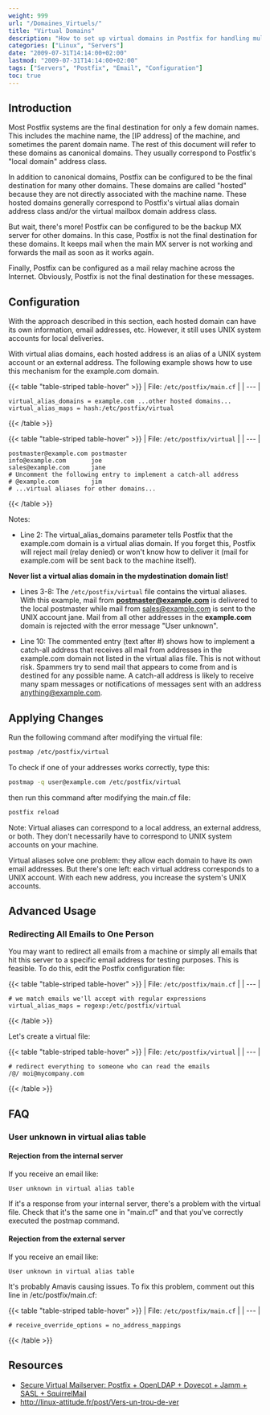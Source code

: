 ```yaml
---
weight: 999
url: "/Domaines_Virtuels/"
title: "Virtual Domains"
description: "How to set up virtual domains in Postfix for handling multiple domains with aliases and advanced mail routing."
categories: ["Linux", "Servers"]
date: "2009-07-31T14:14:00+02:00"
lastmod: "2009-07-31T14:14:00+02:00"
tags: ["Servers", "Postfix", "Email", "Configuration"]
toc: true
---
```


## Introduction

Most Postfix systems are the final destination for only a few domain names. This includes the machine name, the [IP address] of the machine, and sometimes the parent domain name. The rest of this document will refer to these domains as canonical domains. They usually correspond to Postfix's "local domain" address class.

In addition to canonical domains, Postfix can be configured to be the final destination for many other domains. These domains are called "hosted" because they are not directly associated with the machine name. These hosted domains generally correspond to Postfix's virtual alias domain address class and/or the virtual mailbox domain address class.

But wait, there's more! Postfix can be configured to be the backup MX server for other domains. In this case, Postfix is not the final destination for these domains. It keeps mail when the main MX server is not working and forwards the mail as soon as it works again.

Finally, Postfix can be configured as a mail relay machine across the Internet. Obviously, Postfix is not the final destination for these messages.

## Configuration

With the approach described in this section, each hosted domain can have its own information, email addresses, etc. However, it still uses UNIX system accounts for local deliveries.

With virtual alias domains, each hosted address is an alias of a UNIX system account or an external address. The following example shows how to use this mechanism for the example.com domain.

{{< table "table-striped table-hover" >}}
| File: `/etc/postfix/main.cf` |
| --- |
```
virtual_alias_domains = example.com ...other hosted domains...
virtual_alias_maps = hash:/etc/postfix/virtual
```
{{< /table >}}

{{< table "table-striped table-hover" >}}
| File: `/etc/postfix/virtual` |
| --- |
```
postmaster@example.com postmaster
info@example.com       joe
sales@example.com      jane
# Uncomment the following entry to implement a catch-all address
# @example.com         jim
# ...virtual aliases for other domains...
```
{{< /table >}}

Notes:

- Line 2: The virtual_alias_domains parameter tells Postfix that the example.com domain is a virtual alias domain. If you forget this, Postfix will reject mail (relay denied) or won't know how to deliver it (mail for example.com will be sent back to the machine itself).

**Never list a virtual alias domain in the mydestination domain list!**

- Lines 3-8: The `/etc/postfix/virtual` file contains the virtual aliases. With this example, mail from **postmaster@example.com** is delivered to the local postmaster while mail from sales@example.com is sent to the UNIX account jane. Mail from all other addresses in the **example.com** domain is rejected with the error message "User unknown".

- Line 10: The commented entry (text after #) shows how to implement a catch-all address that receives all mail from addresses in the example.com domain not listed in the virtual alias file. This is not without risk. Spammers try to send mail that appears to come from and is destined for any possible name. A catch-all address is likely to receive many spam messages or notifications of messages sent with an address anything@example.com.

## Applying Changes

Run the following command after modifying the virtual file:

```bash
postmap /etc/postfix/virtual
```

To check if one of your addresses works correctly, type this:

```bash
postmap -q user@example.com /etc/postfix/virtual
```

then run this command after modifying the main.cf file:

```bash
postfix reload
```

Note: Virtual aliases can correspond to a local address, an external address, or both. They don't necessarily have to correspond to UNIX system accounts on your machine.

Virtual aliases solve one problem: they allow each domain to have its own email addresses. But there's one left: each virtual address corresponds to a UNIX account. With each new address, you increase the system's UNIX accounts.

## Advanced Usage

### Redirecting All Emails to One Person

You may want to redirect all emails from a machine or simply all emails that hit this server to a specific email address for testing purposes. This is feasible. To do this, edit the Postfix configuration file:

{{< table "table-striped table-hover" >}}
| File: `/etc/postfix/main.cf` |
| --- |
```
# we match emails we'll accept with regular expressions
virtual_alias_maps = regexp:/etc/postfix/virtual
```
{{< /table >}}

Let's create a virtual file:

{{< table "table-striped table-hover" >}}
| File: `/etc/postfix/virtual` |
| --- |
```
# redirect everything to someone who can read the emails
/@/	moi@mycompany.com
```
{{< /table >}}

## FAQ

### User unknown in virtual alias table

#### Rejection from the internal server

If you receive an email like:

```
User unknown in virtual alias table
```

If it's a response from your internal server, there's a problem with the virtual file. Check that it's the same one in "main.cf" and that you've correctly executed the postmap command.

#### Rejection from the external server

If you receive an email like:

```
User unknown in virtual alias table
```

It's probably Amavis causing issues. To fix this problem, comment out this line in /etc/postfix/main.cf:

{{< table "table-striped table-hover" >}}
| File: `/etc/postfix/main.cf` |
| --- |
```
# receive_override_options = no_address_mappings
```
{{< /table >}}

## Resources
- [Secure Virtual Mailserver: Postfix + OpenLDAP + Dovecot + Jamm + SASL + SquirrelMail](/pdf/secure_virtual_mailserver.pdf)
- http://linux-attitude.fr/post/Vers-un-trou-de-ver
